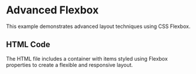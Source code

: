 # Advanced Flexbox

This example demonstrates advanced layout techniques using CSS Flexbox.

## HTML Code
The HTML file includes a container with items styled using Flexbox properties to create a flexible and responsive layout.